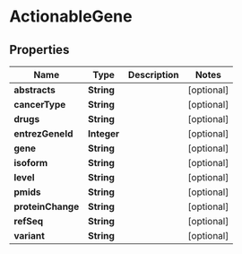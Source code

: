 
# ActionableGene

## Properties
Name | Type | Description | Notes
------------ | ------------- | ------------- | -------------
**abstracts** | **String** |  |  [optional]
**cancerType** | **String** |  |  [optional]
**drugs** | **String** |  |  [optional]
**entrezGeneId** | **Integer** |  |  [optional]
**gene** | **String** |  |  [optional]
**isoform** | **String** |  |  [optional]
**level** | **String** |  |  [optional]
**pmids** | **String** |  |  [optional]
**proteinChange** | **String** |  |  [optional]
**refSeq** | **String** |  |  [optional]
**variant** | **String** |  |  [optional]



